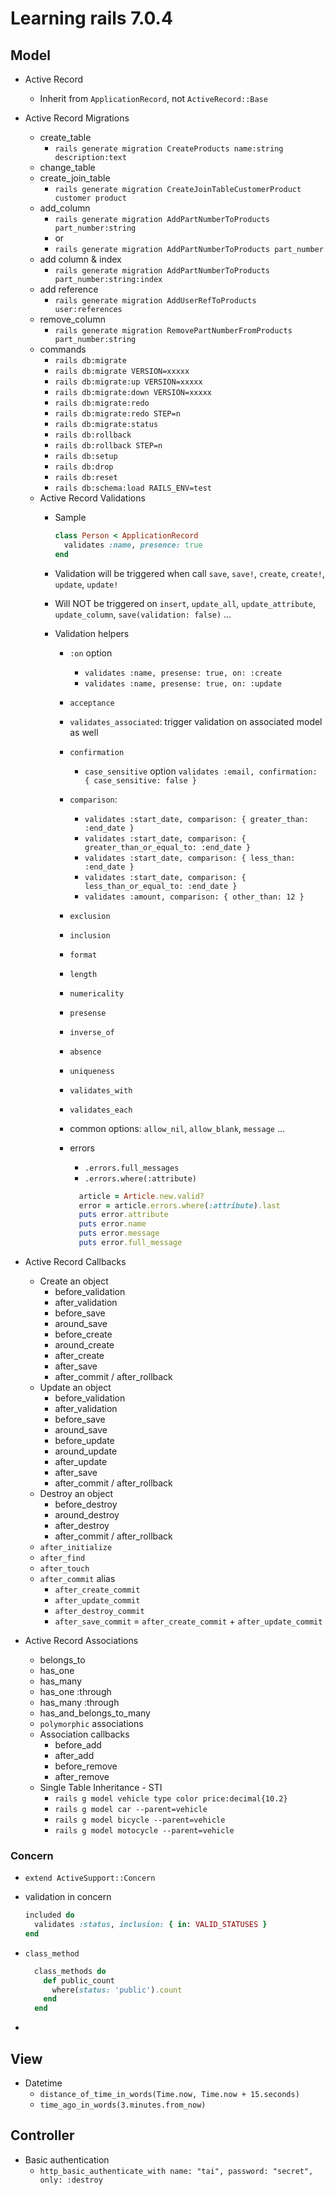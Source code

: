 # Learning rails 7.0.4

## Model

- Active Record
  - Inherit from `ApplicationRecord`, not `ActiveRecord::Base`
- Active Record Migrations
  - create_table
    - `rails generate migration CreateProducts name:string description:text`
  - change_table
  - create_join_table
    - `rails generate migration CreateJoinTableCustomerProduct customer product`
  - add_column
    - `rails generate migration AddPartNumberToProducts part_number:string`
    - or
    - `rails generate migration AddPartNumberToProducts part_number`
  - add column & index
    - `rails generate migration AddPartNumberToProducts part_number:string:index`
  - add reference
    - `rails generate migration AddUserRefToProducts user:references`
  - remove_column
    - `rails generate migration RemovePartNumberFromProducts part_number:string`
  - commands
    - `rails db:migrate`
    - `rails db:migrate VERSION=xxxxx`
    - `rails db:migrate:up VERSION=xxxxx`
    - `rails db:migrate:down VERSION=xxxxx`
    - `rails db:migrate:redo`
    - `rails db:migrate:redo STEP=n`
    - `rails db:migrate:status`
    - `rails db:rollback`
    - `rails db:rollback STEP=n`
    - `rails db:setup`
    - `rails db:drop`
    - `rails db:reset`
    - `rails db:schema:load RAILS_ENV=test`
  - Active Record Validations
    - Sample
    
      ```ruby
      class Person < ApplicationRecord
        validates :name, presence: true
      end
      ```
    
    - Validation will be triggered when call `save`, `save!`, `create`, `create!`, `update`, `update!`
    - Will NOT be triggered on `insert`, `update_all`, `update_attribute`, `update_column`, `save(validation: false)` ...
    - Validation helpers
      - `:on` option
        - `validates :name, presense: true, on: :create`
        - `validates :name, presense: true, on: :update`
      - `acceptance`
      - `validates_associated`: trigger validation on associated model as well
      - `confirmation`
        - `case_sensitive` option `validates :email, confirmation: { case_sensitive: false }`
      - `comparison`: 
        - `validates :start_date, comparison: { greater_than: :end_date }`
        - `validates :start_date, comparison: { greater_than_or_equal_to: :end_date }`
        - `validates :start_date, comparison: { less_than: :end_date }`
        - `validates :start_date, comparison: { less_than_or_equal_to: :end_date }`
        - `validates :amount, comparison: { other_than: 12 }`
      - `exclusion`
      - `inclusion`
      - `format`
      - `length`
      - `numericality`
      - `presense`
      - `inverse_of`
      - `absence`
      - `uniqueness`
      - `validates_with`
      - `validates_each`
      - common options: `allow_nil`, `allow_blank`, `message` ...
      - errors
        - `.errors.full_messages`
        - `.errors.where(:attribute)`
        
        ```ruby
          article = Article.new.valid?
          error = article.errors.where(:attribute).last
          puts error.attribute
          puts error.name
          puts error.message
          puts error.full_message
        ```

- Active Record Callbacks
  - Create an object
    - before_validation
    - after_validation
    - before_save
    - around_save
    - before_create
    - around_create
    - after_create
    - after_save
    - after_commit / after_rollback
  - Update an object
    - before_validation
    - after_validation
    - before_save
    - around_save
    - before_update
    - around_update
    - after_update
    - after_save
    - after_commit / after_rollback
  - Destroy an object
    - before_destroy
    - around_destroy
    - after_destroy
    - after_commit / after_rollback
  - `after_initialize` 
  - `after_find` 
  - `after_touch`
  - `after_commit` alias
    - `after_create_commit`
    - `after_update_commit`
    - `after_destroy_commit`
    - `after_save_commit` = `after_create_commit` + `after_update_commit`
- Active Record Associations
  - belongs_to
  - has_one
  - has_many
  - has_one :through
  - has_many :through
  - has_and_belongs_to_many
  - `polymorphic` associations
  - Association callbacks
    - before_add
    - after_add
    - before_remove
    - after_remove
  - Single Table Inheritance - STI
    - `rails g model vehicle type color price:decimal{10.2}`
    - `rails g model car --parent=vehicle`
    - `rails g model bicycle --parent=vehicle`
    - `rails g model motocycle --parent=vehicle`

### Concern

- `extend ActiveSupport::Concern`
- validation in concern

    ```ruby
    included do
      validates :status, inclusion: { in: VALID_STATUSES }
    end
    ```
  
- `class_method`

    ```ruby
      class_methods do
        def public_count
          where(status: 'public').count
        end
      end
    ```
- 

## View

- Datetime
  - `distance_of_time_in_words(Time.now, Time.now + 15.seconds)`
  - `time_ago_in_words(3.minutes.from_now)`

## Controller

- Basic authentication
  - `http_basic_authenticate_with name: "tai", password: "secret", only: :destroy`

